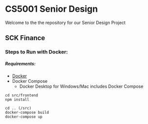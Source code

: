 # CS5001 Senior Design

Welcome to the the repository for our Senior Design Project

## SCK Finance

### Steps to Run with Docker:
##### Requirements:
* [Docker](https://www.docker.com/get-started)
* Docker Compose
  * Docker Desktop for Windows/Mac includes Docker Compose
```
cd src/frontend
npm install

cd .. (/src)
docker-compose build
docker-compose up
```